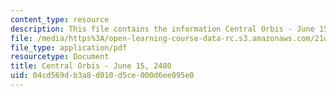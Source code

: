 ```yaml
---
content_type: resource
description: This file contains the information Central Orbis - June 15, 2480.
file: /media/https%3A/open-learning-course-data-rc.s3.amazonaws.com/21w-763j-transmedia-storytelling-modern-science-fiction-spring-2014/04cd569db3a8d010d5ce000d6ee095e0_MIT21W_763JS14_6-15-2480.pdf
file_type: application/pdf
resourcetype: Document
title: Central Orbis - June 15, 2480
uid: 04cd569d-b3a8-d010-d5ce-000d6ee095e0
---
```

